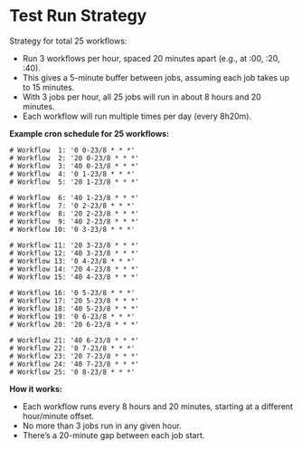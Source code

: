 # Test Run Strategy

Strategy for total 25 workflows:

- Run 3 workflows per hour, spaced 20 minutes apart (e.g., at :00, :20, :40).
- This gives a 5-minute buffer between jobs, assuming each job takes up to 15 minutes.
- With 3 jobs per hour, all 25 jobs will run in about 8 hours and 20 minutes.
- Each workflow will run multiple times per day (every 8h20m).

**Example cron schedule for 25 workflows:**

```
# Workflow  1: '0 0-23/8 * * *'
# Workflow  2: '20 0-23/8 * * *'
# Workflow  3: '40 0-23/8 * * *'
# Workflow  4: '0 1-23/8 * * *'
# Workflow  5: '20 1-23/8 * * *'

# Workflow  6: '40 1-23/8 * * *'
# Workflow  7: '0 2-23/8 * * *'
# Workflow  8: '20 2-23/8 * * *'
# Workflow  9: '40 2-23/8 * * *'
# Workflow 10: '0 3-23/8 * * *'

# Workflow 11: '20 3-23/8 * * *'
# Workflow 12: '40 3-23/8 * * *'
# Workflow 13: '0 4-23/8 * * *'
# Workflow 14: '20 4-23/8 * * *'
# Workflow 15: '40 4-23/8 * * *'

# Workflow 16: '0 5-23/8 * * *'
# Workflow 17: '20 5-23/8 * * *'
# Workflow 18: '40 5-23/8 * * *'
# Workflow 19: '0 6-23/8 * * *'
# Workflow 20: '20 6-23/8 * * *'

# Workflow 21: '40 6-23/8 * * *'
# Workflow 22: '0 7-23/8 * * *'
# Workflow 23: '20 7-23/8 * * *'
# Workflow 24: '40 7-23/8 * * *'
# Workflow 25: '0 8-23/8 * * *'
```

**How it works:**
- Each workflow runs every 8 hours and 20 minutes, starting at a different hour/minute offset.
- No more than 3 jobs run in any given hour.
- There’s a 20-minute gap between each job start.
